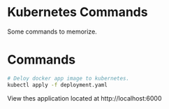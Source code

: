 
# Kubernetes Commands

Some commands to memorize.
# Commands

```bash
# Deloy docker app image to kubernetes.
kubectl apply -f deployment.yaml
```

View thes application located at http://localhost:6000